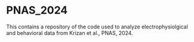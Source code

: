 # PNAS_2024
This contains a repository of the code used to analyze electrophysiolgical and behavioral data from Krizan et al., PNAS, 2024.
